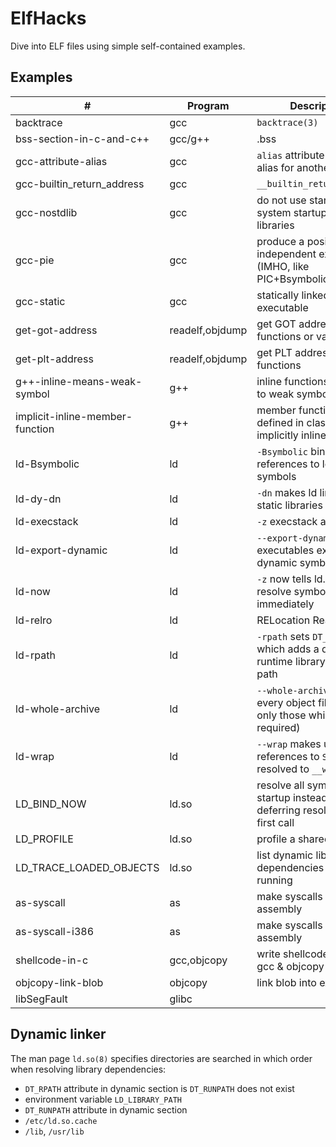 # ElfHacks

Dive into ELF files using simple self-contained examples.

## Examples

| #                               | Program         | Description                                                                       |
| -----------------------------   | --------------- | --------------------------------------------------------------------------------- |
| backtrace                       | gcc             | `backtrace(3)`                                                                    |
| bss-section-in-c-and-c++        | gcc/g++         | .bss                                                                              |
| gcc-attribute-alias             | gcc             | `alias` attribute emits an alias for another symbol                               |
| gcc-builtin\_return\_address    | gcc             | `__builtin_return_address`                                                        |
| gcc-nostdlib                    | gcc             | do not use standard system startup files or libraries                             |
| gcc-pie                         | gcc             | produce a position independent executable (IMHO, like PIC+Bsymbolic)              |
| gcc-static                      | gcc             | statically linked executable                                                      |
| get-got-address                 | readelf,objdump | get GOT address of functions or variables                                         |
| get-plt-address                 | readelf,objdump | get PLT address of functions                                                      |
| g++-inline-means-weak-symbol    | g++             | inline functions translated to weak symbols                                       |
| implicit-inline-member-function | g++             | member functions defined in classes are implicitly inline                         |
| ld-Bsymbolic                    | ld              | `-Bsymbolic` binds references to local symbols                                    |
| ld-dy-dn                        | ld              | `-dn` makes ld link against static libraries                                      |
| ld-execstack                    | ld              | `-z` execstack and NX bit                                                         |
| ld-export-dynamic               | ld              | `--export-dynamic` makes executables export dynamic symbols                       |
| ld-now                          | ld              | `-z` now tells ld.so to resolve symbols immediately                               |
| ld-relro                        | ld              | RELocation Read-Only                                                              |
| ld-rpath                        | ld              | `-rpath` sets `DT_RUNPATH` which adds a directory to runtime library search path  |
| ld-whole-archive                | ld              | `--whole-archive` includes every object files (not only those which are required) |
| ld-wrap                         | ld              | `--wrap` makes undefined references to `SYMBOL` be resolved to `__wrap_SYMBOL`    |
| LD\_BIND\_NOW                   | ld.so           | resolve all symbols at startup instead of deferring resolution to the first call  |
| LD\_PROFILE                     | ld.so           | profile a shared library                                                          |
| LD\_TRACE\_LOADED\_OBJECTS      | ld.so           | list dynamic library dependencies rather than running                             |
| as-syscall                      | as              | make syscalls in x86-64 assembly                                                  |
| as-syscall-i386                 | as              | make syscalls in i386 assembly                                                    |
| shellcode-in-c                  | gcc,objcopy     | write shellcode in c using gcc & objcopy                                          |
| objcopy-link-blob               | objcopy         | link blob into executable                                                         |
| libSegFault                     | glibc           |                                                                                   |

## Dynamic linker

The man page `ld.so(8)` specifies directories are searched in which order when resolving library dependencies:

- `DT_RPATH` attribute in dynamic section is `DT_RUNPATH` does not exist
- environment variable `LD_LIBRARY_PATH`
- `DT_RUNPATH` attribute in dynamic section
- `/etc/ld.so.cache`
- `/lib`, `/usr/lib`
